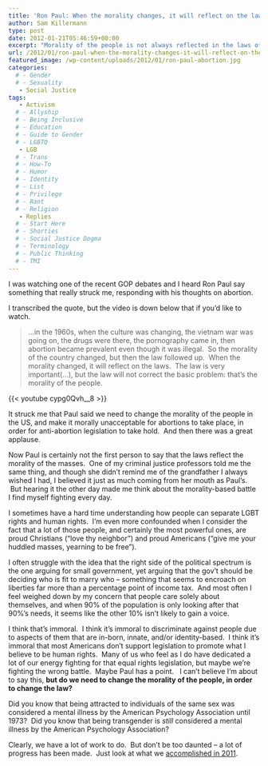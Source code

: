 ```yaml
---
title: 'Ron Paul: When the morality changes, it will reflect on the laws'
author: Sam Killermann
type: post
date: 2012-01-21T05:46:59+00:00
excerpt: "Morality of the people is not always reflected in the laws of the society -- and in the case of same-sex marriage laws this is no exception. But we're getting there."
url: /2012/01/ron-paul-when-the-morality-changes-it-will-reflect-on-the-laws/
featured_image: /wp-content/uploads/2012/01/ron-paul-abortion.jpg
categories: 
  # - Gender
  # - Sexuality
   - Social Justice
tags:
   - Activism
  # - Allyship
  # - Being Inclusive
  # - Education
  # - Guide to Gender
  # - LGBTQ
   - LGB
  # - Trans
  # - How-To
  # - Humor
  # - Identity
  # - List
  # - Privilege
  # - Rant
  # - Religion
   - Replies
  # - Start Here
  # - Shorties
  # - Social Justice Dogma
  # - Terminology
  # - Public Thinking
  # - TMI
---
```

I was watching one of the recent GOP debates and I heard Ron Paul say something that really struck me, responding with his thoughts on abortion.  

I transcribed the quote, but the video is down below that if you&#8217;d like to watch.

> &#8230;in the 1960s, when the culture was changing, the vietnam war was going on, the drugs were there, the pornography came in, then abortion became prevalent even though it was illegal.  So the morality of the country changed, but then the law followed up.  When the morality changed, it will reflect on the laws.  The law is very important(&#8230;), but the law will not correct the basic problem: that&#8217;s the morality of the people.

{{< youtube cypg0Qvh__8 >}}

It struck me that Paul said we need to change the morality of the people in the US, and make it morally unacceptable for abortions to take place, in order for anti-abortion legislation to take hold.  And then there was a great applause.

Now Paul is certainly not the first person to say that the laws reflect the morality of the masses.  One of my criminal justice professors told me the same thing, and though she didn&#8217;t remind me of the grandfather I always wished I had, I believed it just as much coming from her mouth as Paul&#8217;s.  But hearing it the other day made me think about the morality-based battle I find myself fighting every day.

I sometimes have a hard time understanding how people can separate LGBT rights and human rights.  I&#8217;m even more confounded when I consider the fact that a lot of those people, and certainly the most powerful ones, are proud Christians (&#8220;love thy neighbor&#8221;) and proud Americans (&#8220;give me your huddled masses, yearning to be free&#8221;).  

I often struggle with the idea that the right side of the political spectrum is the one arguing for small government, yet arguing that the gov&#8217;t should be deciding who is fit to marry who &#8211; something that seems to encroach on liberties far more than a percentage point of income tax.  And most often I feel weighed down by my concern that people care solely about themselves, and when 90% of the population is only looking after that 90%&#8217;s needs, it seems like the other 10% isn&#8217;t likely to gain a voice.

I think that&#8217;s immoral.  I think it&#8217;s immoral to discriminate against people due to aspects of them that are in-born, innate, and/or identity-based.  I think it&#8217;s immoral that most Americans don&#8217;t support legislation to promote what I believe to be human rights.  Many of us who feel as I do have dedicated a lot of our energy fighting for that equal rights legislation, but maybe we&#8217;re fighting the wrong battle.  Maybe Paul has a point.   I can&#8217;t believe I&#8217;m about to say this, **but do we need to change the morality of the people, in order to change the law?**

Did you know that being attracted to individuals of the same sex was considered a mental illness by the American Psychology Association until 1973?  Did you know that being transgender is _still_ considered a mental illness by the American Psychology Association?

Clearly, we have a lot of work to do.  But don&#8217;t be too daunted &#8211; a lot of progress has been made.  Just look at what we [accomplished in 2011][1].

 [1]: /2012/01/2011-a-year-of-progress-for-lgbt-equality/ "2011: A year of progress for LGBT equality [VIDEO]"